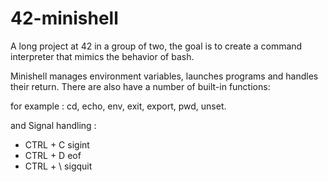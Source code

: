 # 42-minishell

A long project at 42 in a group of two, the goal is to create 
a command interpreter that mimics the behavior of bash.

Minishell manages environment variables, launches programs and handles their return. 
There are also have a number of built-in functions:

for example :
cd, 
echo, 
env, 
exit, 
export, 
pwd,
unset.

and 
Signal handling :

- CTRL + C sigint
- CTRL + D eof
- CTRL + \ sigquit
